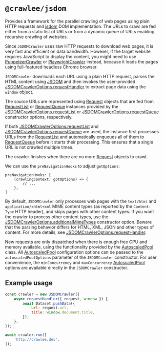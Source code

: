 # `@crawlee/jsdom`

Provides a framework for the parallel crawling of web pages using plain HTTP requests and [jsdom](https://www.npmjs.com/package/jsdom) DOM implementation. The URLs to crawl are fed either from a static list of URLs or from a dynamic queue of URLs enabling recursive crawling of websites.

Since `JSDOMCrawler` uses raw HTTP requests to download web pages, it is very fast and efficient on data bandwidth. However, if the target website requires JavaScript to display the content, you might need to use [PuppeteerCrawler](https://crawlee.dev/api/puppeteer-crawler/class/PuppeteerCrawler) or [PlaywrightCrawler](https://crawlee.dev/api/playwright-crawler/class/PlaywrightCrawler) instead, because it loads the pages using full-featured headless Chrome browser.

`JSDOMCrawler` downloads each URL using a plain HTTP request, parses the HTML content using [JSDOM](https://www.npmjs.com/package/jsdom) and then invokes the user-provided [JSDOMCrawlerOptions.requestHandler](https://crawlee.dev/api/jsdom-crawler/interface/JSDOMCrawlerOptions#requestHandler) to extract page data using the `window` object.

The source URLs are represented using [Request](https://crawlee.dev/api/core/class/Request) objects that are fed from [RequestList](https://crawlee.dev/api/core/class/RequestList) or [RequestQueue](https://crawlee.dev/api/core/class/RequestQueue) instances provided by the [JSDOMCrawlerOptions.requestList](https://crawlee.dev/api/jsdom-crawler/interface/JSDOMCrawlerOptions#requestList) or [JSDOMCrawlerOptions.requestQueue](https://crawlee.dev/api/jsdom-crawler/interface/JSDOMCrawlerOptions#requestQueue) constructor options, respectively.

If both [JSDOMCrawlerOptions.requestList](https://crawlee.dev/api/jsdom-crawler/interface/JSDOMCrawlerOptions#requestList) and [JSDOMCrawlerOptions.requestQueue](https://crawlee.dev/api/jsdom-crawler/interface/JSDOMCrawlerOptions#requestQueue) are used, the instance first processes URLs from the [RequestList](https://crawlee.dev/api/core/class/RequestList) and automatically enqueues all of them to [RequestQueue](https://crawlee.dev/api/core/class/RequestQueue) before it starts their processing. This ensures that a single URL is not crawled multiple times.

The crawler finishes when there are no more [Request](https://crawlee.dev/api/core/class/Request) objects to crawl.

We can use the `preNavigationHooks` to adjust `gotOptions`:

```
preNavigationHooks: [
    (crawlingContext, gotOptions) => {
        // ...
    },
]
```

By default, `JSDOMCrawler` only processes web pages with the `text/html` and `application/xhtml+xml` MIME content types (as reported by the `Content-Type` HTTP header), and skips pages with other content types. If you want the crawler to process other content types, use the [JSDOMCrawlerOptions.additionalMimeTypes](https://crawlee.dev/api/jsdom-crawler/interface/JSDOMCrawlerOptions#additionalMimeTypes) constructor option. Beware that the parsing behavior differs for HTML, XML, JSON and other types of content. For more details, see [JSDOMCrawlerOptions.requestHandler](https://crawlee.dev/api/jsdom-crawler/interface/JSDOMCrawlerOptions#requestHandler).

New requests are only dispatched when there is enough free CPU and memory available, using the functionality provided by the [AutoscaledPool](https://crawlee.dev/api/core/class/AutoscaledPool) class. All [AutoscaledPool](https://crawlee.dev/api/core/class/AutoscaledPool) configuration options can be passed to the `autoscaledPoolOptions` parameter of the `JSDOMCrawler` constructor. For user convenience, the `minConcurrency` and `maxConcurrency` [AutoscaledPool](https://crawlee.dev/api/core/class/AutoscaledPool) options are available directly in the `JSDOMCrawler` constructor.

## Example usage

```javascript
const crawler = new JSDOMCrawler({
    async requestHandler({ request, window }) {
        await Dataset.pushData({
            url: request.url,
            title: window.document.title,
        });
    },
});

await crawler.run([
    'http://crawlee.dev',
]);
```

